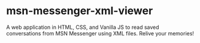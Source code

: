 # msn-messenger-xml-viewer
A web application in HTML, CSS, and Vanilla JS to read saved conversations from MSN Messenger using XML files. Relive your memories!
